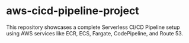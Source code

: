 # aws-cicd-pipeline-project
This repository showcases a complete Serverless CI/CD Pipeline setup using AWS services like ECR, ECS, Fargate, CodePipeline, and Route 53.
